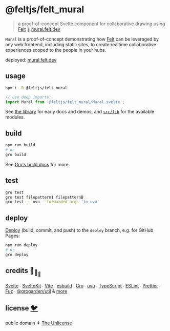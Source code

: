 # @feltjs/felt_mural

> a proof-of-concept Svelte component for collaborative drawing using
> [Felt](https://github.com/feltjs/felt) 🎨
> [mural.felt.dev](https://mural.felt.dev/)

`Mural` is a proof-of-concept demonstrating
how [Felt](https://github.com/feltjs/felt)
can be leveraged by any web frontend, including static sites,
to create realtime collaborative experiences scoped to the people in your hubs.

deployed: [mural.felt.dev](https://mural.felt.dev/)

## usage

```bash
npm i -D @feltjs/felt_mural
```

```ts
// use deep imports:
import Mural from '@feltjs/felt_mural/Mural.svelte';
```

See [the library](https://mural.felt.dev/library) for early docs and demos,
and [`src/lib`](src/lib) for the available modules.

## build

```bash
npm run build
# or
gro build
```

See [Gro's build docs](https://github.com/grogarden/gro/blob/main/src/lib/docs/build.md) for more.

## test

```bash
gro test
gro test filepattern1 filepatternB
gro test -- uvu --forwarded_args 'to uvu'
```

## deploy

[Deploy](https://github.com/grogarden/gro/blob/main/src/lib/docs/deploy.md)
(build, commit, and push) to the `deploy` branch, e.g. for GitHub Pages:

```bash
npm run deploy
# or
gro deploy
```

## credits 🐢<sub>🐢</sub><sub><sub>🐢</sub></sub>

[Svelte](https://github.com/sveltejs/svelte) ∙
[SvelteKit](https://github.com/sveltejs/kit) ∙
[Vite](https://github.com/vitejs/vite) ∙
[esbuild](https://github.com/evanw/esbuild) ∙
[Gro](https://github.com/grogarden/gro) ∙
[uvu](https://github.com/lukeed/uvu) ∙
[TypeScript](https://github.com/microsoft/TypeScript) ∙
[ESLint](https://github.com/eslint/eslint) ∙
[Prettier](https://github.com/prettier/prettier) ∙
[Fuz](https://github.com/fuz-dev/fuz) ∙
[@grogarden/util](https://github.com/grogarden/util)
& [more](package.json)

## license [🐦](https://wikipedia.org/wiki/Free_and_open-source_software)

public domain ⚘ [The Unlicense](license)
